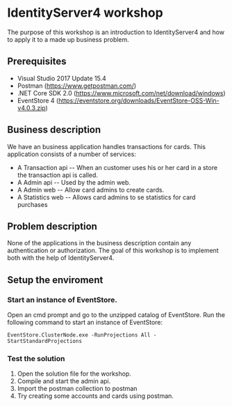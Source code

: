 # IdentityServer4 workshop

The purpose of this workshop is an introduction to IdentityServer4 and how to apply it to a made up business problem. 

## Prerequisites
* Visual Studio 2017 Update 15.4
* Postman (https://www.getpostman.com/)
* .NET Core SDK 2.0 (https://www.microsoft.com/net/download/windows)
* EventStore 4 (https://eventstore.org/downloads/EventStore-OSS-Win-v4.0.3.zip)

## Business description

We have an business application handles transactions for cards. This application consists of a number of services:
* A Transaction api -- When an customer uses his or her card in a store the transaction api is called. 
* A Admin api -- Used by the admin web. 
* A Admin web -- Allow card admins to create cards.
* A Statistics web -- Allows card admins to se statistics for card purchases

## Problem description

None of the applications in the business description contain any authentication or authorization. The goal of this workshop is to implement both with the help of IdentityServer4.

## Setup the enviroment

### Start an instance of EventStore. 

Open an cmd prompt and go to the unzipped catalog of EventStore. Run the following command to start an instance of EventStore:
```
EventStore.ClusterNode.exe -RunProjections All -StartStandardProjections
```

### Test the solution

1. Open the solution file for the workshop. 
2. Compile and start the admin api. 
3. Import the postman collection to postman
4. Try creating some accounts and cards using postman. 


